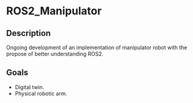 # ROS2_Manipulator

## Description
Ongoing development of an implementation of manipulator robot with the propose of better understanding ROS2.

## Goals
- Digital twin.
- Physical robotic arm.
 
